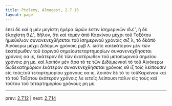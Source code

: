 ```yaml
---
title: Ptolemy, Almagest, 2.7.13
layout: page
---
```


ἐπεὶ δὲ καὶ ἡ μὲν μεγίστη ἡμέρα ὡρῶν ἐστιν ἰσημερινῶν ιδ∠ʹ, ἡ δὲ ἐλαχίστη θ∠ʹ, δῆλον, ὅτι καὶ τὸμὲν ἀπὸ Καρκίνου μέχρι τοῦ Τοξότου ἡμικύκλιον συνανενεχθήσεται τοῦ ἰσημερινοῦ χρόνοις σιζ λ, τὸ δὲἀπὸ Αἰγόκερω μέχρι Διδύμων χρόνοις ρμβ λ. ὥστε καὶἑκάτερον μὲν τῶν ἑκατέρωθεν τοῦ ἐαρινοῦ σημείουτεταρτημορίων συνανενεχθήσεται χρόνοις οα ιε, ἑκάτερον δὲ τῶν ἑκατέρωθεν τοῦ μετοπωρινοῦ σημείου χρόνοις ρη με. καὶ λοιπὸν μὲν ἄρα τό τε τῶν Διδύμωνκαὶ τὸ τοῦ Αἰγόκερω δωδεκατημόριον ἑκάτερον συνανενεχθήσεται χρόνοις κθ ιζ τοῖς λείπουσιν εἰς τοὺςτοῦ τεταρτημορίου χρόνους οα ιε, λοιπὸν δὲ τό τε τοῦΚαρκίνου καὶ τὸ τοῦ Τοξότου ἑκάτερον χρόνοις λε ιετοῖς λείπουσι πάλιν εἰς τοὺς καὶ τούτου τοῦ τεταρτημορίου χρόνους ρη με.

---

prev: [2.7.12](../2.7.12/) | next: [2.7.14](../2.7.14/)

